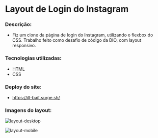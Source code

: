 # Layout de Login do Instagram

### Descrição:

- Fiz um clone da página de login do Instagram, utilizando o flexbox do CSS. Trabalho feito como desafio de código da DIO, com layout responsivo.

### Tecnologias utilizadas:

- HTML
- CSS

### Deploy do site:

- https://ill-bait.surge.sh/

### Imagens do layout:

![layout-desktop](https://user-images.githubusercontent.com/89365251/235555374-2c50dca4-3bfc-40dc-aed5-e78af6ac1db4.jpg)

![layout-mobile](https://user-images.githubusercontent.com/89365251/235555398-b4e79f7f-557e-410e-81d0-0dbb86435b47.jpg)

